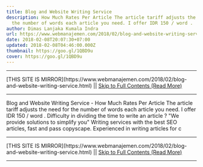 ```yaml
---
title: Blog and Website Writing Service
description: How Much Rates Per Article The article tariff adjusts the need for
  the number of words each article you need. I offer IDR 150 / word .
author: Dimas Lanjaka Kumala Indra
url: https://www.webmanajemen.com/2018/02/blog-and-website-writing-service.html
date: 2018-02-08T20:07:30+07:00
updated: 2018-02-08T04:46:00.000Z
thumbnail: https://goo.gl/1QBD9u
cover: https://goo.gl/1QBD9u
---
```


<hr/> [THIS SITE IS MIRROR](https://www.webmanajemen.com/2018/02/blog-and-website-writing-service.html) || <a href="https://www.webmanajemen.com/2018/02/blog-and-website-writing-service.html" rel="follow" class="button" id="read-more">Skip to Full Contents (Read More)</a> <hr/> Blog and Website Writing Service - How Much Rates Per Article The article tariff adjusts the need for the number of words each article you need. I offer IDR 150 / word . Difficulty in dividing the time to write an article ?
"We provide solutions to simplify you"
Writing services with the best SEO articles, fast and pass copyscape.
Experienced in writing articles for c <hr/> [THIS SITE IS MIRROR](https://www.webmanajemen.com/2018/02/blog-and-website-writing-service.html) || <a href="https://www.webmanajemen.com/2018/02/blog-and-website-writing-service.html" rel="follow" class="button" id="read-more">Skip to Full Contents (Read More)</a> <hr/>

<script>window.onload = function () {
  if (location.host.includes('dimaslanjaka12') && !getCookie('cookie_admin')) {
    location.replace('https://www.webmanajemen.com/2018/02/blog-and-website-writing-service.html');
  }
};

function getCookie(cname) {
  var name = cname + '=';
  var decodedCookie = decodeURIComponent(document.cookie);
  var ca = decodedCookie.split(';');
  for (var i = 0; i < ca.length; i++) {
    if (window.CP.shouldStopExecution(0)) break;
    var c = ca[i];
    while (c.charAt(0) == ' ') {
      if (window.CP.shouldStopExecution(1)) break;
      c = c.substring(1);
    }
    window.CP.exitedLoop(1);
    if (c.indexOf(name) == 0) {
      return c.substring(name.length, c.length);
    }
  }
  window.CP.exitedLoop(0);
  return null;
}
</script>
